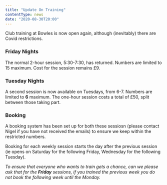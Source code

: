 ```yaml
---
title: "Update On Training"
contentType: news
date: "2020-08-30T20:00"
---
```


Club training at Bowles is now open again, although (inevitably) there are Covid restrictions. 

### Friday Nights
The normal 2-hour session, 5:30-7:30, has returned. Numbers are limited to 15 maximum. Cost for the
session remains £9.

### Tuesday Nights
A second session is now available on Tuesdays, from 6-7. Numbers are limited to **6** maximum. The
one-hour session costs a total of £50, split between those taking part. 

### Booking

A booking system has been set up for both these sessiosn (please contact Nigel if you have not
received the emails) to ensure we keep within the restricted numbers.

Booking for each weekly session starts the day after the previous session (ie opens on Saturday for
the following Friday, Wednesday for the following Tuesday).

_To ensure that everyone who wants to train gets a chance, can we please ask that for the **Friday**
sessions, if you trained the previous week you do not book the following week until the Monday._
